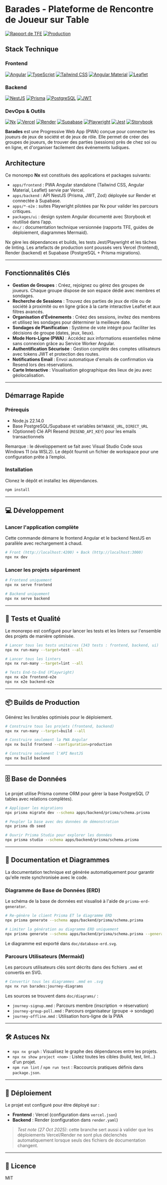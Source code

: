 # Barades - Plateforme de Rencontre de Joueur sur Table

[![Rapport de TFE](https://img.shields.io/badge/📄_Rapport_de_TFE-2025-blue?style=flat-square)](TFE%20Barades%202025.pdf)
[![Production](https://img.shields.io/badge/🌐_Production-www.barades.com-success?style=flat-square)](https://www.barades.com)

## Stack Technique

### Frontend

[![Angular](https://img.shields.io/badge/Angular-DD0031?style=for-the-badge&logo=angular&logoColor=white)](https://angular.io/)
[![TypeScript](https://img.shields.io/badge/TypeScript-3178C6?style=for-the-badge&logo=typescript&logoColor=white)](https://www.typescriptlang.org/)
[![Tailwind CSS](https://img.shields.io/badge/Tailwind_CSS-38B2AC?style=for-the-badge&logo=tailwind-css&logoColor=white)](https://tailwindcss.com/)
[![Angular Material](https://img.shields.io/badge/Angular_Material-009688?style=for-the-badge&logo=angular&logoColor=white)](https://material.angular.io/)
[![Leaflet](https://img.shields.io/badge/Leaflet-199900?style=for-the-badge&logo=leaflet&logoColor=white)](https://leafletjs.com/)

### Backend

[![NestJS](https://img.shields.io/badge/NestJS-E0234E?style=for-the-badge&logo=nestjs&logoColor=white)](https://nestjs.com/)
[![Prisma](https://img.shields.io/badge/Prisma-2D3748?style=for-the-badge&logo=prisma&logoColor=white)](https://www.prisma.io/)
[![PostgreSQL](https://img.shields.io/badge/PostgreSQL-4169E1?style=for-the-badge&logo=postgresql&logoColor=white)](https://www.postgresql.org/)
[![JWT](https://img.shields.io/badge/JWT-000000?style=for-the-badge&logo=jsonwebtokens&logoColor=white)](https://jwt.io/)

### DevOps & Outils

[![Nx](https://img.shields.io/badge/Nx-143055?style=for-the-badge&logo=nx&logoColor=white)](https://nx.dev/)
[![Vercel](https://img.shields.io/badge/Vercel-000000?style=for-the-badge&logo=vercel&logoColor=white)](https://vercel.com/)
[![Render](https://img.shields.io/badge/Render-46E3B7?style=for-the-badge&logo=render&logoColor=white)](https://render.com/)
[![Supabase](https://img.shields.io/badge/Supabase-3ECF8E?style=for-the-badge&logo=supabase&logoColor=white)](https://supabase.com/)
[![Playwright](https://img.shields.io/badge/Playwright-2EAD33?style=for-the-badge&logo=playwright&logoColor=white)](https://playwright.dev/)
[![Jest](https://img.shields.io/badge/Jest-C21325?style=for-the-badge&logo=jest&logoColor=white)](https://jestjs.io/)
[![Storybook](https://img.shields.io/badge/Storybook-FF4785?style=for-the-badge&logo=storybook&logoColor=white)](https://storybook.js.org/)

**Barades** est une Progressive Web App (PWA) conçue pour connecter les joueurs de jeux de société et de jeux de rôle. Elle permet de créer des groupes de joueurs, de trouver des parties (sessions) près de chez soi ou en ligne, et d'organiser facilement des événements ludiques.

## Architecture

Ce monorepo **Nx** est constitués des applications et packages suivants:

- `apps/frontend` : PWA Angular standalone (Tailwind CSS, Angular Material, Leaflet) servie par Vercel.
- `apps/backend` : API NestJS (Prisma, JWT, Zod) déployée sur Render et connectée à Supabase.
- `apps/*-e2e` : suites Playwright pilotées par Nx pour valider les parcours critiques.
- `packages/ui` : design system Angular documenté avec Storybook et réutilisé dans l’app.
- `doc/` : documentation technique versionnée (rapports TFE, guides de déploiement, diagrammes Mermaid).

Nx gère les dépendances et builds, les tests Jest/Playwright et les tâches de linting. Les artefacts de production sont poussés vers Vercel (frontend), Render (backend) et Supabase (PostgreSQL + Prisma migrations).

---

## Fonctionnalités Clés

- **Gestion de Groupes** : Créez, rejoignez ou gérez des groupes de joueurs. Chaque groupe dispose de son espace dédié avec membres et sondages.
- **Recherche de Sessions** : Trouvez des parties de jeux de rôle ou de société à proximité ou en ligne grâce à la carte interactive Leaflet et aux filtres avancés.
- **Organisation d'Événements** : Créez des sessions, invitez des membres et utilisez les sondages pour déterminer la meilleure date.
- **Sondages de Planification** : Système de vote intégré pour faciliter les décisions de groupe (dates, jeux, lieux).
- **Mode Hors-Ligne (PWA)** : Accédez aux informations essentielles même sans connexion grâce au Service Worker Angular.
- **Authentification Sécurisée** : Gestion complète des comptes utilisateurs avec tokens JWT et protection des routes.
- **Notifications Email** : Envoi automatique d'emails de confirmation via Resend lors des réservations.
- **Carte Interactive** : Visualisation géographique des lieux de jeu avec géolocalisation.

---

## Démarrage Rapide

### Prérequis

- Node.js 22.14.0
- Base PostgreSQL/Supabase et variables `DATABASE_URL`, `DIRECT_URL`
- (Optionnel) Clé API Resend (`RESEND_API_KEY`) pour les emails transactionnels

Remarque : le développement se fait avec Visual Studio Code sous Windows 11 (via WSL2). Le dépôt fournit un fichier de workspace pour une configuration prête à l’emploi.

### Installation

Clonez le dépôt et installez les dépendances.

```sh
npm install
```

---

## 💻 Développement

### Lancer l'application complète

Cette commande démarre le frontend Angular et le backend NestJS en parallèle avec rechargement à chaud.

```sh
# Front (http://localhost:4200) + Back (http://localhost:3000)
npx nx dev
```

### Lancer les projets séparément

```sh
# Frontend uniquement
npx nx serve frontend

# Backend uniquement
npx nx serve backend
```

---

## 🧪 Tests et Qualité

Le monorepo est configuré pour lancer les tests et les linters sur l'ensemble des projets de manière optimisée.

```sh
# Lancer tous les tests unitaires (343 tests : frontend, backend, ui)
npx nx run-many --target=test --all

# Lancer tous les linters
npx nx run-many --target=lint --all

# Tests End-to-End (Playwright)
npx nx e2e frontend-e2e
npx nx e2e backend-e2e
```

---

## 📦 Builds de Production

Générez les livrables optimisés pour le déploiement.

```sh
# Construire tous les projets (frontend, backend)
npx nx run-many --target=build --all

# Construire seulement la PWA Angular
npx nx build frontend --configuration=production

# Construire seulement l'API NestJS
npx nx build backend
```

---

## 🗄️ Base de Données

Le projet utilise Prisma comme ORM pour gérer la base PostgreSQL (7 tables avec relations complètes).

```sh
# Appliquer les migrations
npx prisma migrate dev --schema apps/backend/prisma/schema.prisma

# Peupler la base avec des données de démonstration
npx prisma db seed

# Ouvrir Prisma Studio pour explorer les données
npx prisma studio --schema apps/backend/prisma/schema.prisma
```

---

## 🎨 Documentation et Diagrammes

La documentation technique est générée automatiquement pour garantir qu'elle reste synchronisée avec le code.

### Diagramme de Base de Données (ERD)

Le schéma de la base de données est visualisé à l'aide de `prisma-erd-generator`.

```sh
# Re-génère le client Prisma ET le diagramme ERD
npx prisma generate --schema apps/backend/prisma/schema.prisma

# Limiter la génération au diagramme ERD uniquement
npx prisma generate --schema apps/backend/prisma/schema.prisma --generator erd
```

Le diagramme est exporté dans `doc/database-erd.svg`.

### Parcours Utilisateurs (Mermaid)

Les parcours utilisateurs clés sont décrits dans des fichiers `.mmd` et convertis en SVG.

```sh
# Convertir tous les diagrammes .mmd en .svg
npx nx run barades:journey-diagrams
```

Les sources se trouvent dans `doc/diagrams/` :

- `journey-signup.mmd` : Parcours membre (inscription → réservation)
- `journey-group-poll.mmd` : Parcours organisateur (groupe → sondage)
- `journey-offline.mmd` : Utilisation hors-ligne de la PWA

---

## 🛠️ Astuces Nx

- `npx nx graph` : Visualisez le graphe des dépendances entre les projets.
- `npx nx show project <nom>` : Listez toutes les cibles (build, test, lint...) d'un projet.
- `npm run lint` / `npm run test` : Raccourcis pratiques définis dans `package.json`.

---

## 🚢 Déploiement

Le projet est configuré pour être déployé sur :

- **Frontend** : Vercel (configuration dans `vercel.json`)
- **Backend** : Render (configuration dans `render.yaml`)

> _Test note (27 Oct 2025)_: cette branche sert aussi à valider que les déploiements Vercel/Render ne sont plus déclenchés automatiquement lorsque seuls des fichiers de documentation changent.

---

## 📄 Licence

MIT
